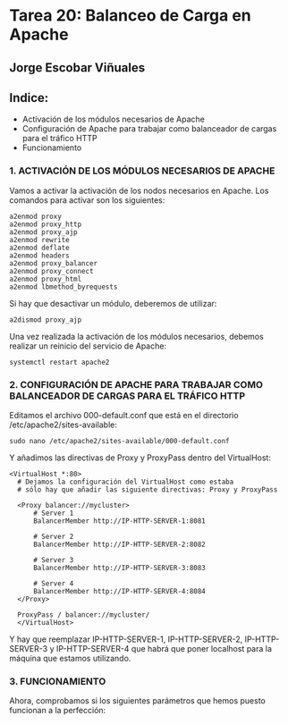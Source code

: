 # Tarea 20: Balanceo de Carga en Apache

  ## Jorge Escobar Viñuales

  ## Indice:
 - Activación de los módulos necesarios de Apache
 - Configuración de Apache para trabajar como balanceador de cargas para el tráfico HTTP
 - Funcionamiento

 ### 1. ACTIVACIÓN DE LOS MÓDULOS NECESARIOS DE APACHE

Vamos a activar la activación de los nodos necesarios en Apache. Los comandos para activar son los siguientes:

    a2enmod proxy
    a2enmod proxy_http
    a2enmod proxy_ajp
    a2enmod rewrite
    a2enmod deflate
    a2enmod headers
    a2enmod proxy_balancer
    a2enmod proxy_connect
    a2enmod proxy_html
    a2enmod lbmethod_byrequests


Si hay que desactivar un módulo, deberemos de utilizar:

    a2dismod proxy_ajp

Una vez realizada la activación de los módulos necesarios, debemos realizar un reinicio del servicio de Apache:

    systemctl restart apache2

 ### 2. CONFIGURACIÓN DE APACHE PARA TRABAJAR COMO BALANCEADOR DE CARGAS PARA EL TRÁFICO HTTP

Editamos el archivo 000-default.conf que está en el directorio /etc/apache2/sites-available:

    sudo nano /etc/apache2/sites-available/000-default.conf

Y añadimos las directivas de Proxy y ProxyPass dentro del VirtualHost:

    <VirtualHost *:80>
      # Dejamos la configuración del VirtualHost como estaba
      # sólo hay que añadir las siguiente directivas: Proxy y ProxyPass

      <Proxy balancer://mycluster>
          # Server 1
          BalancerMember http://IP-HTTP-SERVER-1:8081

          # Server 2
          BalancerMember http://IP-HTTP-SERVER-2:8082

          # Server 3
          BalancerMember http://IP-HTTP-SERVER-3:8083

          # Server 4
          BalancerMember http://IP-HTTP-SERVER-4:8084
      </Proxy>

      ProxyPass / balancer://mycluster/
      </VirtualHost>

Y hay que reemplazar IP-HTTP-SERVER-1, IP-HTTP-SERVER-2, IP-HTTP-SERVER-3 y IP-HTTP-SERVER-4 que habrá que poner localhost para la máquina que estamos utilizando.

  ### 3. FUNCIONAMIENTO

Ahora, comprobamos si los siguientes parámetros que hemos puesto funcionan a la perfección:
